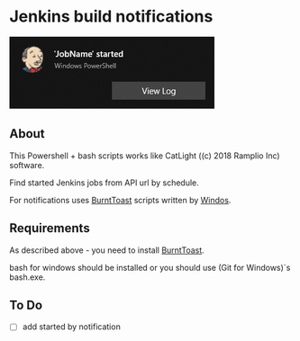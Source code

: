 ﻿# Jenkins build notifications

![Main example](/media/readme1.png)

## About

This Powershell + bash scripts works like CatLight ((c) 2018 Ramplio Inc) software.

Find started Jenkins jobs from API url by schedule.

For notifications uses [BurntToast](https://github.com/Windos/BurntToast) scripts written by [Windos](https://github.com/Windos).

## Requirements

As described above - you need to install [BurntToast](https://github.com/Windos/BurntToast).

bash for windows should be installed or you should use (Git for Windows)`s bash.exe.

## To Do

- [ ] add started by notification